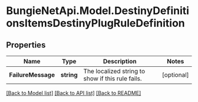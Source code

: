 
# BungieNetApi.Model.DestinyDefinitionsItemsDestinyPlugRuleDefinition

## Properties

Name | Type | Description | Notes
------------ | ------------- | ------------- | -------------
**FailureMessage** | **string** | The localized string to show if this rule fails. | [optional] 

[[Back to Model list]](../README.md#documentation-for-models)
[[Back to API list]](../README.md#documentation-for-api-endpoints)
[[Back to README]](../README.md)

